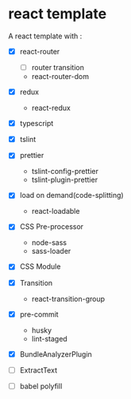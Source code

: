 # react template
A react template with :
- [x] react-router  
    - [ ] router transition
    - react-router-dom
- [x] redux
    - react-redux
- [x] typescript
- [x] tslint 
- [x] prettier
    - tslint-config-prettier
    - tslint-plugin-prettier
- [x] load on demand(code-splitting)
    - react-loadable
- [x] CSS Pre-processor 
    - node-sass
    - sass-loader
- [x] CSS Module 
- [x] Transition
    - react-transition-group
- [x] pre-commit
    - husky
    - lint-staged

- [x] BundleAnalyzerPlugin
- [ ] ExtractText
- [ ] babel polyfill